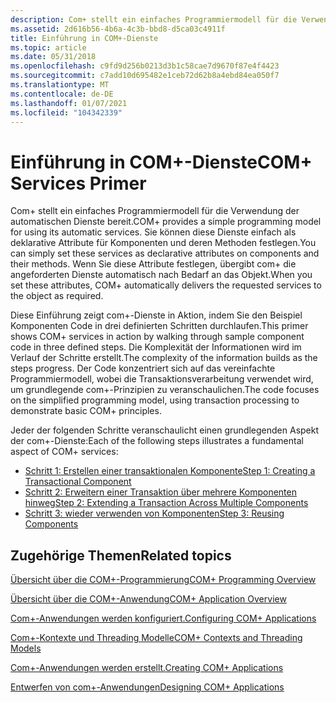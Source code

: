 ```yaml
---
description: Com+ stellt ein einfaches Programmiermodell für die Verwendung der automatischen Dienste bereit.
ms.assetid: 2d616b56-4b6a-4c3b-bbd8-d5ca03c4911f
title: Einführung in COM+-Dienste
ms.topic: article
ms.date: 05/31/2018
ms.openlocfilehash: c9fd9d256b0213d3b1c58cae7d9670f87e4f4423
ms.sourcegitcommit: c7add10d695482e1ceb72d62b8a4ebd84ea050f7
ms.translationtype: MT
ms.contentlocale: de-DE
ms.lasthandoff: 01/07/2021
ms.locfileid: "104342339"
---
```

# <a name="com-services-primer"></a><span data-ttu-id="374ee-103">Einführung in COM+-Dienste</span><span class="sxs-lookup"><span data-stu-id="374ee-103">COM+ Services Primer</span></span>

<span data-ttu-id="374ee-104">Com+ stellt ein einfaches Programmiermodell für die Verwendung der automatischen Dienste bereit.</span><span class="sxs-lookup"><span data-stu-id="374ee-104">COM+ provides a simple programming model for using its automatic services.</span></span> <span data-ttu-id="374ee-105">Sie können diese Dienste einfach als deklarative Attribute für Komponenten und deren Methoden festlegen.</span><span class="sxs-lookup"><span data-stu-id="374ee-105">You can simply set these services as declarative attributes on components and their methods.</span></span> <span data-ttu-id="374ee-106">Wenn Sie diese Attribute festlegen, übergibt com+ die angeforderten Dienste automatisch nach Bedarf an das Objekt.</span><span class="sxs-lookup"><span data-stu-id="374ee-106">When you set these attributes, COM+ automatically delivers the requested services to the object as required.</span></span>

<span data-ttu-id="374ee-107">Diese Einführung zeigt com+-Dienste in Aktion, indem Sie den Beispiel Komponenten Code in drei definierten Schritten durchlaufen.</span><span class="sxs-lookup"><span data-stu-id="374ee-107">This primer shows COM+ services in action by walking through sample component code in three defined steps.</span></span> <span data-ttu-id="374ee-108">Die Komplexität der Informationen wird im Verlauf der Schritte erstellt.</span><span class="sxs-lookup"><span data-stu-id="374ee-108">The complexity of the information builds as the steps progress.</span></span> <span data-ttu-id="374ee-109">Der Code konzentriert sich auf das vereinfachte Programmiermodell, wobei die Transaktionsverarbeitung verwendet wird, um grundlegende com+-Prinzipien zu veranschaulichen.</span><span class="sxs-lookup"><span data-stu-id="374ee-109">The code focuses on the simplified programming model, using transaction processing to demonstrate basic COM+ principles.</span></span>

<span data-ttu-id="374ee-110">Jeder der folgenden Schritte veranschaulicht einen grundlegenden Aspekt der com+-Dienste:</span><span class="sxs-lookup"><span data-stu-id="374ee-110">Each of the following steps illustrates a fundamental aspect of COM+ services:</span></span>

-   [<span data-ttu-id="374ee-111">Schritt 1: Erstellen einer transaktionalen Komponente</span><span class="sxs-lookup"><span data-stu-id="374ee-111">Step 1: Creating a Transactional Component</span></span>](step-1--creating-a-transactional-component.md)
-   [<span data-ttu-id="374ee-112">Schritt 2: Erweitern einer Transaktion über mehrere Komponenten hinweg</span><span class="sxs-lookup"><span data-stu-id="374ee-112">Step 2: Extending a Transaction Across Multiple Components</span></span>](step-2--extending-a-transaction-across-multiple-components.md)
-   [<span data-ttu-id="374ee-113">Schritt 3: wieder verwenden von Komponenten</span><span class="sxs-lookup"><span data-stu-id="374ee-113">Step 3: Reusing Components</span></span>](step-3--reusing-components.md)

## <a name="related-topics"></a><span data-ttu-id="374ee-114">Zugehörige Themen</span><span class="sxs-lookup"><span data-stu-id="374ee-114">Related topics</span></span>

<dl> <dt>

[<span data-ttu-id="374ee-115">Übersicht über die COM+-Programmierung</span><span class="sxs-lookup"><span data-stu-id="374ee-115">COM+ Programming Overview</span></span>](com--programming-overview.md)
</dt> <dt>

[<span data-ttu-id="374ee-116">Übersicht über die COM+-Anwendung</span><span class="sxs-lookup"><span data-stu-id="374ee-116">COM+ Application Overview</span></span>](com--application-overview.md)
</dt> <dt>

[<span data-ttu-id="374ee-117">Com+-Anwendungen werden konfiguriert.</span><span class="sxs-lookup"><span data-stu-id="374ee-117">Configuring COM+ Applications</span></span>](configuring-com--applications.md)
</dt> <dt>

[<span data-ttu-id="374ee-118">Com+-Kontexte und Threading Modelle</span><span class="sxs-lookup"><span data-stu-id="374ee-118">COM+ Contexts and Threading Models</span></span>](com--contexts-and-threading-models.md)
</dt> <dt>

[<span data-ttu-id="374ee-119">Com+-Anwendungen werden erstellt.</span><span class="sxs-lookup"><span data-stu-id="374ee-119">Creating COM+ Applications</span></span>](creating-com--applications.md)
</dt> <dt>

[<span data-ttu-id="374ee-120">Entwerfen von com+-Anwendungen</span><span class="sxs-lookup"><span data-stu-id="374ee-120">Designing COM+ Applications</span></span>](designing-com--applications.md)
</dt> </dl>

 

 



